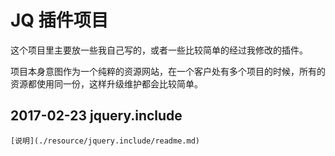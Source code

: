 # JQ 插件项目

这个项目里主要放一些我自己写的，或者一些比较简单的经过我修改的插件。

项目本身意图作为一个纯粹的资源网站，在一个客户处有多个项目的时候，所有的资源都使用同一份，这样升级维护都会比较简单。

## 2017-02-23 jquery.include
	[说明](./resource/jquery.include/readme.md)
